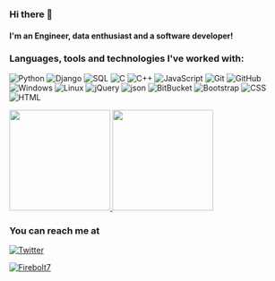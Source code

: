 ### Hi there 👋

#### I'm an Engineer, data enthusiast and a software developer! 

### Languages, tools and technologies I've worked with:

![Python](https://img.shields.io/badge/-Python-000000?style=flat&logo=python)
![Django](https://img.shields.io/badge/-Django-000000?style=flat&logo=django)
![SQL](https://img.shields.io/badge/-SQL-000000?style=flat&logo=sqlite)
![C](https://img.shields.io/badge/-C-000000?style=flat&logo=c)
![C++](https://img.shields.io/badge/-C++-000000?style=flat&logo=c%2B%2B)
![JavaScript](https://img.shields.io/badge/-JavaScript-000000?style=flat&logo=javascript)
![Git](https://img.shields.io/badge/-Git-000000?style=flat&logo=git)
![GitHub](https://img.shields.io/badge/-GitHub-000000?style=flat&logo=github)
![Windows](https://img.shields.io/badge/-Windows-000000?style=flat&logo=windows)
![Linux](https://img.shields.io/badge/-Linux-000000?style=flat&logo=linux)
![jQuery](https://img.shields.io/badge/-jQuery-000000?style=flat&logo=jQuery)
![json](https://img.shields.io/badge/-json-000000?style=flat&logo=json)
![BitBucket](https://img.shields.io/badge/-Bitbucket-000000?style=flat&logo=bitbucket)
![Bootstrap](https://img.shields.io/badge/-Bootstrap-000000?style=flat&logo=Bootstrap)
![CSS](https://img.shields.io/badge/-CSS-000000?style=flat&logo=css3)
![HTML](https://img.shields.io/badge/-HTML-000000?style=flat&logo=html5)


<a href="https://github.com/firebolt7">
  <img height="180em" src="https://github-readme-stats-eight-theta.vercel.app/api?username=firebolt7&show_icons=true&theme=dark&include_all_commits=true&count_private=true"/>
  <img height="180em" src="https://github-readme-stats-eight-theta.vercel.app/api/top-langs/?username=firebolt7&layout=compact&langs_count=8&theme=dark"/>
</a>

<h3><b>You can reach me at</b></h3>
<p>
<a href="https://twitter.com/firebolt7" target="_blank"><img alt="Twitter" src="https://img.shields.io/badge/twitter-%231DA1F2.svg?&style=flat-square&logo=twitter&logoColor=white" /></a> 
</p>
<p>
<a href="https://firebolt7.github.io/" target="_blank"><img alt="Firebolt7" src="https://img.shields.io/badge/Firebolt7-About%20me-blue" /></a> 
</p>
